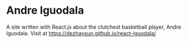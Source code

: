 # Andre Iguodala

A site written with React.js about the clutchest basketball player, Andre Iguodala.
Visit at https://dezhaysun.github.io/react-iguodala/
